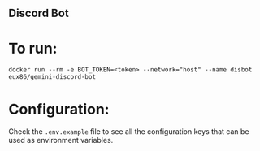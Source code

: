 ## Discord Bot
# To run: 
`docker run --rm -e BOT_TOKEN=<token> --network="host" --name disbot eux86/gemini-discord-bot`

# Configuration:
Check the `.env.example` file to see all the configuration keys that can be used as environment variables.
